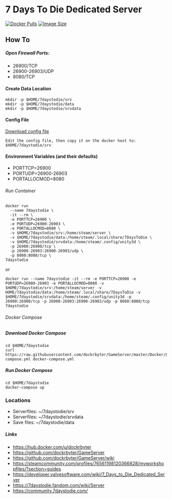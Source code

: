 # 7 Days To Die Dedicated Server
[![Docker Pulls](https://img.shields.io/docker/pulls/dockrbyter/7daystodie.svg)](https://hub.docker.com/r/dockrbyter/7daystodie)
[![Image Size](https://img.shields.io/docker/image-size/dockrbyter/7daystodie.svg)](https://hub.docker.com/r/dockrbyter/7daystodie)

## How To

##### Open Firewall Ports:
 - 26900/TCP
 - 26900-26903/UDP
 - 8080/TCP 
 
#### Create Data Location
```
mkdir -p $HOME/7daystodie/srv
mkdir -p $HOME/7daystodie/data
mkdir -p $HOME/7daystodie/srvdata
```

#### Config File

[Download config file](https://gist.github.com/thelamescriptkiddiemax/914ba5b4e3a9d085dacb8ff4dbe85e4b)

```
Edit the config file, then copy it on the docker host to:
$HOME/7daystodie/srv
```

#### Environment Variables (and their defaults)
 - PORTTCP=26900
 - PORTUDP=26900-26903
 - PORTALLOCMOD=8080

###### Run Container
```
docker run 
  --name 7daystodie \
  -it --rm \
  -e PORTTCP=26900 \
  -e PORTUDP=26900-26903 \
  -e PORTALLOCMOD=8080 \
  -v $HOME/7daystodie/srv:/home/steam/server \
  -v $HOME/7daystodie/data:/home/steam/.local/share/7DaysToDie \
  -v $HOME/7daystodie/srvdata:/home/steam/.config/unity3d \
  -p 26900:26900/tcp \
  -p 26900-26903:26900-26903/udp \
  -p 8080:8080/tcp \
7daystodie
```
or
```
docker run --name 7daystodie -it --rm -e PORTTCP=26900 -e PORTUDP=26900-26903 -e PORTALLOCMOD=8080 -v $HOME/7daystodie/srv:/home/steam/server -v HOME/7daystodie/data:/home/steam/.local/share/7DaysToDie -v $HOME/7daystodie/srvdata:/home/steam/.config/unity3d -p 26900:26900/tcp -p 26900-26903:26900-26903/udp -p 8080:8080/tcp 7daystodie
```

###### Docker Compose
##### Download Docker Compose
```
cd $HOME/7daystodie
curl https://raw.githubusercontent.com/dockrbyter/GameServer/master/Docker/Linux/7%20Days%20To%20Die/docker-compose.yml docker-compose.yml
```

##### Run Docker Compose
```
cd $HOME/7daystodie
docker-compose up
```

### Locations
 - Serverfiles: ~/7daystodie/srv
 - Serverfiles: ~/7daystodie/srvdata
 - Save files: ~/7daystodie/data

##### Links
 - https://hub.docker.com/u/dockrbyter
 - https://github.com/dockrbyter/GameServer
 - https://github.com/dockrbyter/GameServer/wiki
 - https://steamcommunity.com/profiles/76561198120366828/myworkshopfiles/?section=guides
 - https://developer.valvesoftware.com/wiki/7_Days_to_Die_Dedicated_Server
 - https://7daystodie.fandom.com/wiki/Server
 - https://community.7daystodie.com/
